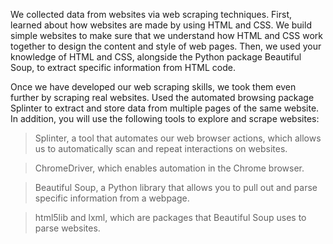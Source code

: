 We collected data from websites via web scraping techniques. First, learned about how websites are made by using HTML and CSS. We build simple websites to make sure that  we understand how HTML and CSS work together to design the content and style of web pages. Then, we used your knowledge of HTML and CSS, alongside the Python package Beautiful Soup, to extract specific information from HTML code.

Once we have developed our web scraping skills, we took them even further by scraping real websites. Used the automated browsing package Splinter to extract and store data from multiple pages of the same website.
In addition, you will use the following tools to explore and scrape websites:

> Splinter, a tool that automates our web browser actions, which allows us to automatically scan and repeat interactions on websites.

> ChromeDriver, which enables automation in the Chrome browser.

> Beautiful Soup, a Python library that allows you to pull out and parse specific information from a webpage.

> html5lib and lxml, which are packages that Beautiful Soup uses to parse websites.
